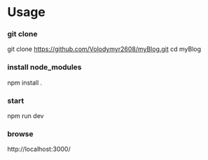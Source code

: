 # Usage

### git clone
git clone https://github.com/Volodymyr2608/myBlog.git
cd myBlog
### install node_modules
npm install .
### start
npm run dev
### browse
http://localhost:3000/
